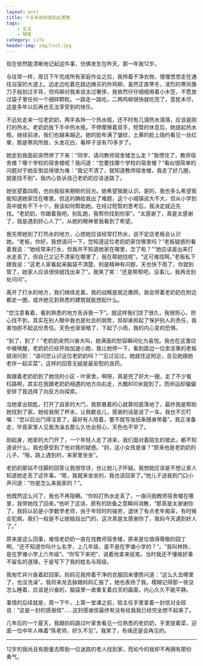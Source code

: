 ```yaml
---
layout: post
title: 十五年前的我如此勇敢
tags: 
    - 生活
    - 随笔
category: Life 
header-img: img/lost.jpg
---
```


现在依然能清晰地记起这件事，仿佛发生在昨天，那一年我12岁。

与往常一样，周日下午完成所有家庭作业之后，我拎着干净衣物，慢慢悠悠走在通往浴室的大道上。边走边吃着在路边摊买的炸鸡柳，虽然正直寒冬，凌烈的寒风像刀子般划过手背，但鸡柳对我来说太过奢侈，我依然仔仔细细用着小木签，不愿放过袋子里任何一个细碎颗粒。一路走一路吃，二两鸡柳很快就吃完了，意犹未尽，这是多年以后再也无法享受到的快乐。

不远处走来一位老奶奶，两手各拎一个热水瓶，还不时有几滴热水滴落，应该是刚打的热水。老奶奶放下手中热水瓶，不停摩擦着双手，短暂的休息后，她提起热水瓶，继续前进，我们也越来越近。她的脸布满了皱纹，土黄的脸上隐约看见一丝红晕，那是寒风所致，头发花白，看样子该有70多岁了。

她走到我面前突然停了下来：“同学，请问教师宿舍楼怎么走？”我愣住了，教师宿舍楼？哪个学校的宿舍楼呢？我问道：“您要找哪个学校的宿舍楼？”看似很简单的问题对于她反倒显得很为难：“我记不清了，就知道教师宿舍楼，我走了好几圈，就是找不到”。我内心告诉自己老奶奶应该迷路了。

她张望着四周，也向我投来期盼的目光。她希望我能认识。是的，我也多么希望我能知道她家住在哪里。但这的确给我出了难题，这个小城镇说大不大，但从小学到高中就有不下十个，我该如何帮助她。在经过短暂的思考后，我决定就近先找。“老奶奶，你跟着我吧，别乱跑，我帮你找到你家”。“太感谢了，真是太感谢了，我是遇到好心人了”，从她的眼神里我看到了希望。

我先带她到了打热水的地方，心想她应该经常打热水，说不定店老板会认识她。“老板，你好，我想请问一下，您知道这位老奶奶家住哪里吗？”老板疑惑的看着我说：“她经常来打水，但我并不知道她家在哪里，怎了啦？”“她应该是出来打水走丢了，但自己又记不清家在哪里了，我在帮她找呢”。“这可难找啊。”老板私下跟我说：“这老人家看起来脑袋不清楚，别是精神有问题，天也快下雨了，你就别管了，她家人应该很快就找出来了”。我笑了笑：“还是帮帮吧，没事儿，我再去别处问问”。

离开了打水的地方，我们继续走着，我的战略是就近撒网，我会带着老奶奶在附近都走一圈，或许她见到熟悉的建筑就能想起什么。

“您注意看着，看到熟悉的地方告诉我一下”。就这样我们饶了很久，我很担心，担心找不到，其实在别人眼中我也是社会的弱势，但却承担起了保护别人的责任，我害怕担不起这份责任。天色也渐渐暗了，下起了小雨，我的内心变的恐惧。

“到了，到了！”老奶奶突然兴奋大叫，她满面的愁容瞬间化为喜悦。我也在这激动中被唤醒，老奶奶已经开始加速小跑，我让她停一下。看到路边一位卖坚果的老板就询问到：“请问您认识这位老奶奶吗？”“见过见过，她就住这附近，总见她跟她老伴一起买菜”，这样的回答无疑是最安慰的良药。

我跟着老奶奶到了她住的小区 - 叶家舍。啊呀，真是兜了好大一圈，走了不少冤枉路啊，其实在我跟老奶奶相遇的地方向右走，大概800米就到了。而命运却偏偏安排了我选择了向反方向探索。

当她拿出钥匙，打开了自家的大门，我那悬着的心就算彻底落地了，最终我是帮助她找到了家。她给我倒了杯水，让我歇会儿，感谢的话是说了一车。我也不忘叮嘱：“您以后出门得注意了，最好有人陪着，要不就写张纸条随身带着”。我正准备走，毕竟家里人见我洗澡去那么久也会担心，天色也不早了。

刚起身，她家的大门开了，一个年轻人走了进来，我们面对着陌生的彼此，都不知道说什么，我也感受到了他对我的疑惑。“妈，这小女孩是谁？”原来他是老奶奶的儿子。“哦，路上遇到的，来家里坐坐”。

老奶奶那站不住脚的回答让我很惊讶，也让她儿子怀疑。我想她应该是不想让家人知道她走丢了这件事。“嗯，我就来坐坐的，我也该回家了。”他儿子送我到门口小声问道：“你是怎么来我家的？”。

他既然这么问了，我也不再隐瞒。“你妈打热水走丢了，一直问我教师宿舍楼在哪里，我带她找了回来。”他听了这话，原有的防备之意瞬间消散，“那真是太谢谢你了，我妈以前是小学数学老师，由于年轻时的操劳，退休了有点老年痴呆，有时候会犯病，我们一般是不让她独自出门的，这次真是太感谢你了，我妈今天遇到好人了。”

原来是这么回事，难怪老奶奶一直在找教师宿舍楼，原来是位值得尊敬的园丁啊。“还不知道你叫什么名字，上几年级，是不是在罗塘小学的？”。“我叫林玲，是在罗塘小学上六年级”。“你写下来吧”，说着他拿来纸笔。当时我还不懂做好事不留名的道理，于是写下了我的姓名与班级。

我匆忙并兴奋着赶回家。妈妈见我拎着干净的衣服回来便质问道：“这么久去哪里了，也没洗澡”。我将来龙去脉跟妈妈汇报了，她也表扬了我。模糊记得那一夜没怎么睡着，应该是兴奋的，脑袋里一直重复着白天的画面，内心久久不能平静。

事情的后续就是，周一下午，上第一堂课之前，班主任手里拿着一封信对全班说：“这是一封的感谢信”......这封感谢信最终有没有给我我已经完全想不起来了。

几年后的一个夏天，我跟妈妈路过叶家舍看见一位熟悉的老奶奶，手里提着菜，迎面一位中年人唤着“陈老师，好久不见”。我笑了，有缘还是会再见的。

-----------

12岁的我尚且有胆量去帮助一位迷路的老人找到家，而如今的我却不再拥有那份勇气。